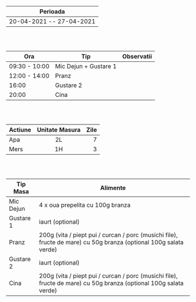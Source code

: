 |Perioada|
| ------ |
| 20-04-2021 -- 27-04-2021 | - 89.3 KG

<br>
<br>

|  Ora | Tip | Observatii |
|---|---|---|
| 09:30 - 10:00 | Mic Dejun + Gustare 1  |
| 12:00 - 14:00 | Pranz |
| 16:00 | Gustare 2 |
| 20:00 | Cina |

<br>
<br>

| Actiune       | Unitate Masura| Zile |
| ------------- |:-------------:|-------------:|
| Apa      |2L| 7 |
| Mers     |1H| 3 |

<br>
<br>

| Tip Masa  | Alimente |
|---|---|
| Mic Dejun | 4 x oua prepelita cu 100g branza |
| Gustare 1 | iaurt (optional) |
| Pranz | 200g (vita / piept pui / curcan / porc (musichi file), fructe de mare) cu 50g branza (optional 100g salata verde) |
| Gustare 2 | iaurt (optional) | 
| Cina | 200g (vita / piept pui / curcan / porc (musichi file), fructe de mare) cu 50g branza (optional 100g salata verde) |

<br>
